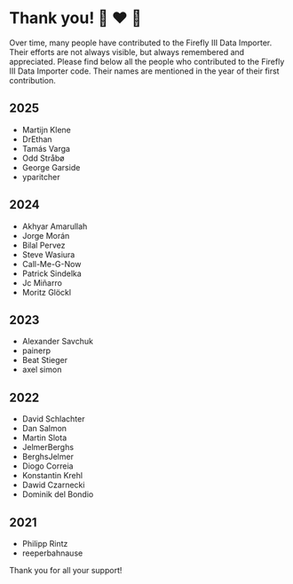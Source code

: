 # Thank you! :tada: :heart: :tada:

Over time, many people have contributed to the Firefly III Data Importer. Their efforts are not always visible, but always remembered and appreciated.
Please find below all the people who contributed to the Firefly III Data Importer code. Their names are mentioned in the year of their first contribution.

## 2025
- Martijn Klene
- DrEthan
- Tamás Varga
- Odd Stråbø
- George Garside
- yparitcher

## 2024
- Akhyar Amarullah
- Jorge Morán
- Bilal Pervez
- Steve Wasiura
- Call-Me-G-Now
- Patrick Sindelka
- Jc Miñarro
- Moritz Glöckl

## 2023
- Alexander Savchuk
- painerp
- Beat Stieger
- axel simon

## 2022
- David Schlachter
- Dan Salmon
- Martin Slota
- JelmerBerghs
- BerghsJelmer
- Diogo Correia
- Konstantin Krehl
- Dawid Czarnecki
- Dominik del Bondio

## 2021
- Philipp Rintz
- reeperbahnause


Thank you for all your support!
